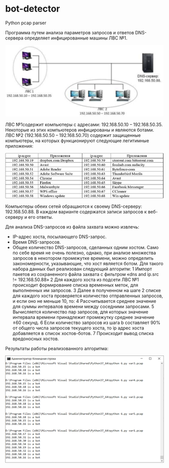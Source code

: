 # bot-detector
Python pcap parser

Программа путем анализа параметров запросов и ответов DNS-сервера определяет инфицированные машины ЛВС №1.

<img width="700px" src="images/Рисунок1.png">

ЛВС №1содержит компьютеры с адресами: 192.168.50.10 – 192.168.50.35. Некоторые из этих компьютеров инфицированы и являются ботами.
ЛВС №2 (192.168.50.50 – 192.168.50.70) содержит защищенные компьютеры, на которых
функционируют следующие легитимные приложения:

<img width="800px" src="images/Рисунок2.png">

Компьютеры обеих сетей обращаются к своему DNS-серверу: 192.168.50.88. В каждом варианте содержатся записи запросов к веб-серверу и его ответы.

Для анализа DNS-запросов из файла захвата можно извлечь:
- IP-адрес хоста, посылающего DNS-запрос.
- Время DNS-запросов.
- Общее количество DNS-запросов, сделанных одним хостом.
Само по себе время не очень полезно, однако, при анализе множества запросов в некотором промежутке времени, можно определить закономерности, указывающие, что хост является ботом. 
Для такого набора данных был реализован следующий алгоритм:
1 Импорт пакетов из сохраненного файла захвата с фильтром «dns and ip.src != 192.168.50.88»
2 Для каждого хоста из подсети ЛВС №1 происходит формирование списка временных меток, для выполненных им запросов.
3 Далее в полученном на шаге 2 списке для каждого хоста проверяется количество отправленных запросов, и если оно не меньше 10, то:
4 Рассчитывается среднее значение для суммы интервалов времени между соседними запросами.
5 Вычисляется количество пар запросов, для которых значение интервала времени принадлежит промежутку среднее значение ±60 секунд.
6 Если количество запросов из шага b составляет 90% от общего числа запросов текущего хоста, то ip адрес хоста добавляется в список хостов-ботов.
7 Происходит вывод списка вредоносных хостов.
	
Результаты работы реализованного алгоритма:

<img width="600px" src="images/Рисунок3.png">